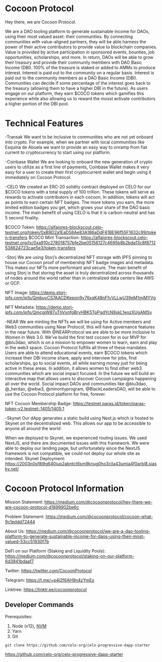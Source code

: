 # Cocoon Protocol

Hey there, we are Cocoon Protocol.

We are a DAO tooling platform to generate sustainable income for DAOs, using their most valued asset: their communities. By connecting communities with value-aligned partners, they will be able harness the power of their active contributors to provide value to blockchain companies. Value is provided by active participation in sponsored events, bounties, job opportunities, scholarships, and more. In return, DAOs will be able to grow their treasury and provide their community members with DAO Basic Income (DBI). 100% of the treasure is staked or added to AMMs to produce interest. Interest is paid out to the community on a regular basis. Interest is paid out to the community members as a DAO Basic Income (DBI). Communities can decide if some percentage of the interest goes back to the treasury (allowing them to have a higher DBI in the future). As users engage on our platform, they earn $COCO tokens which gamifies this experience while also allowing us to reward the mosst activate contributors a higher portion of the DBI pool.
 

# Technical Features

-Transak
We want to be inclusive to communities who are not yet onboard into crypto. For example, when we partner with local communities like Esquina de Abuela we want to provide an easy way to onramp from fiat current to cryptocurrency to start using our platform. 

-Coinbase Wallet
We are looking to onboard the new generation of crypto users to utilize as a first line of payments, Coinbase Wallet makes it very easy for a user to create their first cryptocurrent wallet and begin using it immediately on Cocoon Protocol.

-CELO
We created an ERC-20 solidity contract deployed on CELO for our $COCO tokens with a total supply of 100 trillion. These tokens will serve as rewards to activate contributors in each cocoon. In addition, tokens will act as points to earn certain NFT badges. The more tokens you earn, the more limited edition badges you get, which grows your share of the DAO basic income. The main benefit of using CELO is that it is carbon-neutral and has 5 second finality.

$COCO Token: https://alfajores-blockscout.celo-testnet.org/token/0xB9D2a1EaD58Ae83A186aDdF61BE96f55F1632c99/token-transfers
$COCO Mint Transaction: https://alfajores-blockscout.celo-testnet.org/tx/0xa910c278018757bfe2be05156127c4695b8b2bda13c8f8712538624723cae5e3/token-transfers

-Storj
We are using Storj’s decentralized NFT storage with IPFS pinning to house our Cocoon proof of membership NFT badge images and metadata. This makes our NFTs more performant and secure. The main benefit of using Storj is that storing the asset is truly decentralized across thousands of nodes around the world rather than in centralized data centers like AWS or GCP.

NFT Image: https://demo.storj-ipfs.com/ipfs/QmbuyCS7AACDKepon9v76xqK48nFfvVLLwU39eM1miMYVg

NFT Metadata: https://demo.storj-ipfs.com/ipfs/QmcgjW87uThVxnfgBrvHBK5TpPgdYcN9skL1eozXUgAMSy

-NEAR
We are minting the NFTs we will be using for Active members and Web3 communities using Near Protocol, this will have governance features in the near future. With @NEARProtocol we are able to be more inclusive to Women in Web 3.0. We’ve build the first test cocoon for in our MVP for @blu3dao, which is on a mission to empower women to learn, earn and play in the web3 space. Cocoon Protocol fulfills all three of these mandates. Users are able to attend educational events, earn $COCO tokens which increase their DBI income share, apply and interview for jobs, find scholarships, go to social events, all while earning money just for being active in these areas. In addition, it allows women to find other web3 communities which are social impact focused. In the future we will build an interactive map that allows users to discover Cocoon campaigns happening all over the world. Social impact DAOs and communities like @blu3dao,  @_herdao, @wbw3, @minorityprogram, @BlackLeadersDAO, will be able to use the Cocoon Protocol platform for free, forever.

NFT Cocoon Membership Badge: https://testnet.paras.id/token/paras-token-v2.testnet::1405/1405:1

-Skynet
Our dApp generates a static build using Next.js which is hosted to Skynet on the decentralized web. This allows our app to be accessible to anyone all around the world

When we deployed to Skynet, we experienced routing issues. We used NextJS, and there are documented issues with this framework. We were able to deploy our landing page, but unfortunately since the NextJS framework is not compatible, we could not deploy our whole site as intended. 
Skynet Deployment: https://2003n0sf8l9g640iup2abntct6sm9knug0ho3cjla43umia4f0arbl8.siasky.net/

# Cocoon Protocol Information

Mission Statement: https://medium.com/@cocoonprotocol/hey-there-we-are-cocoon-protocol-d1899902be6c

Problem Statement: https://medium.com/@cocoonprotocol/cocoon-what-9c1eddd72444

About Us: https://medium.com/@cocoonprotocol/we-are-a-dao-tooling-platform-to-generate-sustainable-income-for-daos-using-their-most-valued-53cc51930f7b

DeFi on our Platform (Staking and Liquidity Pools): https://medium.com/@cocoonprotocol/staking-on-our-platform-6d3841bdaaf7

Twitter: https://twitter.com/CocoonProtocol

Telegram: https://t.me/+p4j2f6AH9n4zYmEx

Linktree: https://linktr.ee/cocoonprotocol


## Developer Commands
Prerequisites:

1. Node (v12), [NVM](https://github.com/nvm-sh/nvm)
2. Yarn
3. Git

```shell
git clone https://github.com/celo-org/celo-progressive-dapp-starter
```

https://github.com/celo-org/celo-progressive-dapp-starter

